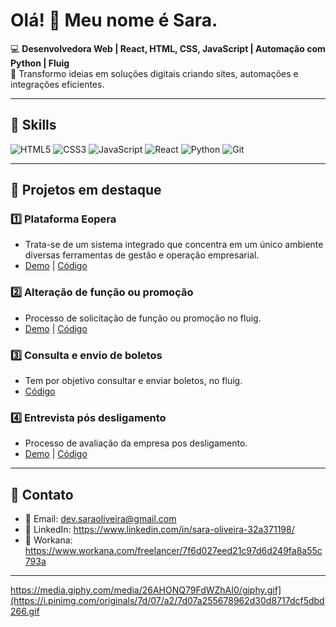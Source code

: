 # Olá! 👋 Meu nome é Sara.

💻 **Desenvolvedora Web | React, HTML, CSS, JavaScript | Automação com Python | Fluig**  
🚀 Transformo ideias em soluções digitais criando sites, automações e integrações eficientes.

---

## 🔹 Skills
![HTML5](https://img.shields.io/badge/HTML5-E34F26?style=flat-square&logo=html5&logoColor=white)
![CSS3](https://img.shields.io/badge/CSS3-1572B6?style=flat-square&logo=css3&logoColor=white)
![JavaScript](https://img.shields.io/badge/JavaScript-F7DF1E?style=flat-square&logo=javascript&logoColor=black)
![React](https://img.shields.io/badge/React-61DAFB?style=flat-square&logo=react&logoColor=black)
![Python](https://img.shields.io/badge/Python-3776AB?style=flat-square&logo=python&logoColor=white)
![Git](https://img.shields.io/badge/Git-F05032?style=flat-square&logo=git&logoColor=white)

---

## 🔹 Projetos em destaque
### 1️⃣ Plataforma Eopera
- Trata-se de um sistema integrado que concentra em um único ambiente diversas ferramentas de gestão e operação empresarial. 
- [Demo](#) | [Código](#)

### 2️⃣ Alteração de função ou promoção
- Processo de solicitação de função ou promoção no fluig. 
- [Demo](#) | [Código](#)

### 3️⃣ Consulta e envio de boletos
- Tem por objetivo consultar e enviar boletos, no fluig.  
- [Código](#)

### 4️⃣ Entrevista pós desligamento
- Processo de avaliação da empresa pos desligamento.
- [Demo](#) | [Código](#)

---

## 🔹 Contato
- 📧 Email: dev.saraoliveira@gmail.com 
- 🔗 LinkedIn: https://www.linkedin.com/in/sara-oliveira-32a371198/
- 💬 Workana: https://www.workana.com/freelancer/7f6d027eed21c97d6d249fa8a55c793a

---

https://media.giphy.com/media/26AHONQ79FdWZhAI0/giphy.gif](https://i.pinimg.com/originals/7d/07/a2/7d07a255678962d30d8717dcf5dbd266.gif 

